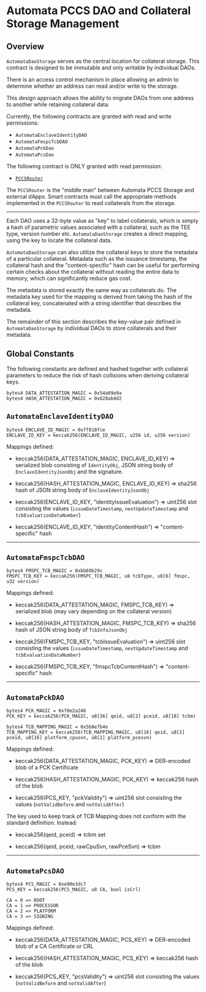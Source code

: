 # Automata PCCS DAO and Collateral Storage Management

## Overview

`AutomataDaoStorage` serves as the central location for collateral storage. This contract is designed to be immutable and only writable by individual DAOs. 

There is an access control mechanism in place allowing an admin to determine whether an address can read and/or write to the storage.

This design approach allows the ability to migrate DAOs from one address to another while retaining collateral data.

Currently, the following contracts are granted with read and write permissions:

- `AutomataEnclaveIdentityDAO`
- `AutomataFmspcTcbDAO`
- `AutomataPckDao`
- `AutomataPcsDao`

The following contract is ONLY granted with read permission:

- [`PCCSRouter`](https://github.com/automata-network/automata-dcap-attestation/blob/main/evm/contracts/PCCSRouter.sol)

The `PCCSRouter` is the "middle man" between Automata PCCS Storage and external dApps. Smart contracts must call the appropriate methods implemented in the `PCCSRouter` to read collaterals from the storage.

---

Each DAO uses a 32-byte value as "key" to label collaterals, which is simply a hash of parametric values associated with a collateral, such as the TEE type, version number etc. `AutomataDaoStorage` creates a direct mapping, using the key to locate the collateral data.

`AutomataDaoStorage` can also utilize the collateral keys to store the metadata of a particular collateral. Metadata such as the issuance timestamp, the collateral hash and the "content-specific" hash can be useful for performing certain checks about the collateral without reading the entire data to memory, which can significantly reduce gas cost. 

The metadata is stored exactly the same way as collaterals do. The metadata key used for the mapping is derived from taking the hash of the collateral key, concatenated with a string identifier that describes the metadata.

The remainder of this section describes the key-value pair defined in `AutomataDaoStorage` by individual DAOs to store collaterals and their metadata.

## Global Constants

The following constants are defined and hashed together with collateral parameters to reduce the risk of hash collisions when deriving collateral keys.

```
bytes4 DATA_ATTESTATION_MAGIC = 0x54a09e9a
bytes4 HASH_ATTESTATION_MAGIC = 0x628ab4d2
```

## `AutomataEnclaveIdentityDAO`

```
bytes4 ENCLAVE_ID_MAGIC = 0xff818fce
ENCLAVE_ID_KEY = keccak256(ENCLAVE_ID_MAGIC, u256 id, u256 version)
```

Mappings defined:

- keccak256(DATA_ATTESTATION_MAGIC, ENCLAVE_ID_KEY) => serialized blob consisting of `IdentityObj`, JSON string body of `EnclaveIdentityJsonObj` and the signature.

- keccak256(HASH_ATTESTATION_MAGIC, ENCLAVE_ID_KEY) => sha256 hash of JSON string body of `EnclaveIdentityJsonObj`

- keccak256(ENCLAVE_ID_KEY, "identityIssueEvaluation") => uint256 slot consisting the values (`issueDateTimestamp`, `nextUpdateTimestamp` and `tcbEvaluationDataNumber`)

- keccak256(ENCLAVE_ID_KEY, "identityContentHash") => "content-specific" hash

---

## `AutomataFmspcTcbDAO`

```
bytes4 FMSPC_TCB_MAGIC = 0xbb69b29c
FMSPC_TCB_KEY = keccak256(FMSPC_TCB_MAGIC, u8 tcbType, u8[6] fmspc, u32 version)
```

Mappings defined:

- keccak256(DATA_ATTESTATION_MAGIC, FMSPC_TCB_KEY) => serialized blob (may vary depending on the collateral version)

- keccak256(HASH_ATTESTATION_MAGIC, FMSPC_TCB_KEY) => sha256 hash of JSON string body of `TcbInfoJsonObj`

- keccak256(FMSPC_TCB_KEY, "tcbIssueEvaluation") => uint256 slot consisting the values (`issueDateTimestamp`, `nextUpdateTimestamp` and `tcbEvaluationDataNumber`)

- keccak256(FMSPC_TCB_KEY, "fmspcTcbContentHash") => "content-specific" hash

---

## `AutomataPckDAO`

```
bytes4 PCK_MAGIC = 0xf0e2a246
PCK_KEY = keccak256(PCK_MAGIC, u8[16] qeid, u8[2] pceid, u8[18] tcbm)

bytes4 TCB_MAPPING_MAGIC = 0x5b8e7b4e
TCB_MAPPING_KEY = keccak256(TCB_MAPPING_MAGIC, u8[16] qeid, u8[2] pceid, u8[16] platform_cpusvn, u8[2] platform_pcesvn)
```

Mappings defined:

- keccak256(DATA_ATTESTATION_MAGIC, PCK_KEY) => DER-encoded blob of a PCK Certificate

- keccak256(HASH_ATTESTATION_MAGIC, PCK_KEY) => keccak256 hash of the blob

- keccak256(PCS_KEY, "pckValidity") => uint256 slot consisting the values (`notValidBefore` and `notValidAfter`)

The key used to keep track of TCB Mapping does not conform with the standard definition. Instead:

- keccak256(qeid, pceid) => tcbm set

- keccak256(qeid, pceid, rawCpuSvn, rawPceSvn) => tcbm

---

## `AutomataPcsDAO`

```
bytes4 PCS_MAGIC = 0xe90e3dc7
PCS_KEY = keccak256(PCS_MAGIC, u8 CA, bool isCrl)

CA = 0 => ROOT
CA = 1 => PROCESSOR
CA = 2 => PLATFORM
CA = 3 => SIGNING
```

Mappings defined:

- keccak256(DATA_ATTESTATION_MAGIC, PCS_KEY) => DER-encoded blob of a CA Certificate or CRL

- keccak256(HASH_ATTESTATION_MAGIC, PCS_KEY) => keccak256 hash of the blob

- keccak256(PCS_KEY, "pcsValidity") => uint256 slot consisting the values (`notValidBefore` and `notValidAfter`)